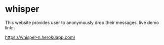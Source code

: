 # whisper

This website provides user to anonymously drop their messages.
live demo link:-

https://whisper-n.herokuapp.com/
